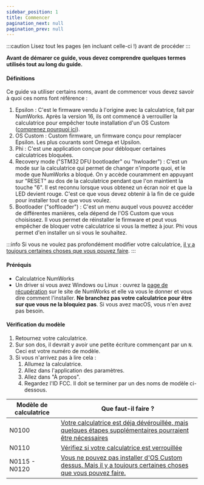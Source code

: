 ```yaml
---
sidebar_position: 1
title: Commencer
pagination_next: null
pagination_prev: null
---
```


:::caution
Lisez tout les pages (en incluant celle-ci !) avant de procéder
:::

**Avant de démarer ce guide, vous devez comprendre quelques termes utilisés tout au long du guide.**

#### Définitions

Ce guide va utiliser certains noms, avant de commencer vous devez savoir à quoi ces noms font référence :

1. Epsilon : C'est le firmware vendu à l'origine avec la calculatrice, fait par NumWorks. Après la version 16, ils ont commencé à verrouiller la calculatrice pour empêcher toute installation d'un OS Custom ([comprenez pourquoi ici](https://tiplanet.org/forum/viewtopic.php?f=97&t=24968)).
2. OS Custom : Custom firmware, un firmware conçu pour remplacer Epsilon. Les plus courants sont Omega et Upsilon.
3. Phi : C'est une application conçue pour débloquer certaines calculatrices bloquées.
4. Recovery mode ("STM32 DFU bootloader" ou "hwloader") : C'est un mode sur la calculatrice qui permet de changer n'importe quoi, et le mode que NumWorks a bloqué. On y accède couramment en appuyant sur "RESET" au dos de la calculatrice pendant que l'on maintient la touche "6". Il est reconnu lorsque vous obtenez un écran noir et que la LED devient rouge. C'est ce que vous devez obtenir à la fin de ce guide pour installer tout ce que vous voulez.
5. Bootloader ("softloader") : C'est un menu auquel vous pouvez accéder de différentes manières, cela dépend de l'OS Custom que vous choisissez. Il vous permet de réinstaller le firmware et peut vous empêcher de bloquer votre calculatrice si vous la mettez à jour. Phi vous permet d'en installer un si vous le souhaitez.

:::info
Si vous ne voulez pas profondément modifier votre calculatrice, [il y a toujours certaines choses que vous pouvez faire](/docs/unlock/what-to-do-locked).
:::

#### Préréquis

- Calculatrice NumWorks
- Un driver si vous avez Windows ou Linux : ouvrez la [page de récupération](https://numworks.com/rescue) sur le site de NumWorks et elle va vous le donner et vous dire comment l'installer. **Ne branchez pas votre calculatrice pour être sur que vous ne la bloquiez pas**. Si vous avez macOS, vous n'en avez pas besoin.

#### Vérification du modèle

1. Retournez votre calculatrice.
2. Sur son dos, il devrait y avoir une petite écriture commençant par un `N`. Ceci est votre numéro de modèle.
3. Si vous n'arrivez pas à lire cela :
    1. Allumez la calculatrice.
    2. Allez dans l'application des paramètres.
    3. Allez dans "À propos".
    4. Regardez l'ID FCC. Il doit se terminer par un des noms de modèle ci-dessous.

| Modèle de calculatrice | Que faut-il faire ? |
|------------------|----------------------------------------------------------------|
| N0100            | [Votre calculatrice est déja dévérouillée, mais quelques étapes supplémentaires pourraient être nécessaires](/docs/n0100-extra-steps) |
| N0110            | [Vérifiez si votre calculatrice est verrouillée](/docs/unlock/n0110-is-locked) |
| N0115 - N0120    | [Vous ne pouvez pas installer d'OS Custom dessus. Mais il y a toujours certaines choses que vous pouvez faire.](/docs/unlock/what-to-do-locked) |

